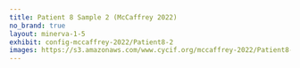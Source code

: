 ```yaml
---
title: Patient 8 Sample 2 (McCaffrey 2022)
no_brand: true
layout: minerva-1-5
exhibit: config-mccaffrey-2022/Patient8-2 
images: https://s3.amazonaws.com/www.cycif.org/mccaffrey-2022/Patient8-2
---
```

